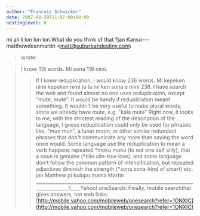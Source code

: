 ```yaml
---
author: "Francois Schwicker"
date: 2007-08-29T11:07:00+00:00
nestinglevel: 0
---
```

mi ali li lon lon lon.What do you think of that ?jan Kanso---
 matthewdeanmartin <[matt@suburbandestiny.com](mailto://matt@suburbandestiny.com)\
>wrote:

> I know 118 words.
> Mi sona 118 nimi.
>> If I knew reduplication, I would know 236 words.
> Mi kepeken nimi kepeken nimi tu la mi ken sona e
> nimi 236.
>> I have search the web and found almost no one uses
> reduplication, except
> "mute, mute". It would be handy if reduplication
> meant something. It
> wouldn't be very useful to make plural words, since
> we already have mute,
> e.g. "kala mute" Right now, it looks to me, with
> the strictest reading of
> the description of the language, I guess
> reduplication could only be used
> for phrases like, "mun mun", a lunar moon, or other
> similar redundant
> phrases that don't communicate any more than saying
> the word once would.
>> Some language use the reduplication to mean a verb
> happens repeated \*moku
> moku (to eat one self silly), that a noun is genuine
> (\*olin olin-true love),
> and some language don't follow the common pattern of
> intensification, but
> repeated adjectives diminish the strength (\*sona
> sona-kind of smart) etc.
>> jan Matthew pi kulupu mama Martin
>>\_\_\_\_\_\_\_\_\_\_\_\_\_\_\_\_\_\_\_\_\_\_\_\_\_\_\_\_\_\_\_\_\_\_\_\_\_\_\_\_\_\_\_\_\_\_\_\_\_\_\_\_\_\_\_\_\_\_\_\_\_\_\_\_\_\_\_\_\_\_\_\_\_\_\_\_\_\_\_\_\\\_\_\_\_Yahoo! oneSearch: Finally, mobile searchthat gives answers, not web links.[http://mobile.yahoo.com/mobileweb/onesearch?refer=1ONXIC](http://mobile.yahoo.com/mobileweb/onesearch?refer=1ONXIC)